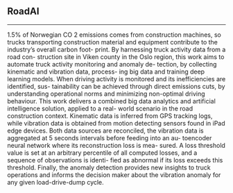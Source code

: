 ## RoadAI
---

1.5% of Norwegian CO 2 emissions comes from construction
machines, so trucks transporting construction material and
equipment contribute to the industry’s overall carbon foot-
print. By harnessing truck activity data from a road con-
struction site in Viken county in the Oslo region, this work
aims to automate truck activity monitoring and anomaly de-
tection, by collecting kinematic and vibration data, process-
ing big data and training deep learning models. When driving
activity is monitored and its inefficiencies are identified, sus-
tainability can be achieved through direct emissions cuts, by
understanding operational norms and minimizing non-optimal
driving behaviour. This work delivers a combined big data
analytics and artificial intelligence solution, applied to a real-
world scenario in the road construction context. Kinematic
data is inferred from GPS tracking logs, while vibration data
is obtained from motion detecting sensors found in iPad edge
devices. Both data sources are reconciled, the vibration data
is aggregated at 5 seconds intervals before feeding into an au-
toencoder neural network where its reconstruction loss is mea-
sured. A loss threshold value is set at an arbitrary percentile of
all computed losses, and a sequence of observations is identi-
fied as abnormal if its loss exceeds this threshold. Finally, the
anomaly detection provides new insights to truck operations
and informs the decision maker about the vibration anomaly
for any given load-drive-dump cycle.
